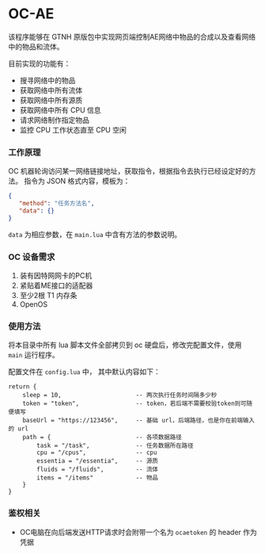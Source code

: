 # OC-AE

该程序能够在 GTNH 原版包中实现网页端控制AE网络中物品的合成以及查看网络中的物品和流体。

目前实现的功能有：

* 搜寻网络中的物品
* 获取网络中所有流体
* 获取网络中所有源质
* 获取网络中所有 CPU 信息
* 请求网络制作指定物品
* 监控 CPU 工作状态直至 CPU 空闲

### 工作原理

OC 机器轮询访问某一网络链接地址，获取指令，根据指令去执行已经设定好的方法。
指令为 JSON 格式内容，模板为：
```json
{
   "method": "任务方法名",
   "data": {}
}
```

`data` 为相应参数，在 `main.lua` 中含有方法的参数说明。

### OC 设备需求

1. 装有因特网网卡的PC机
2. 紧贴着ME接口的适配器
3. 至少2根 T1 内存条
4. OpenOS

### 使用方法

将本目录中所有 lua 脚本文件全部拷贝到 oc 硬盘后，修改完配置文件，使用 `main` 运行程序。

配置文件在 `config.lua` 中， 其中默认内容如下：

```
return {
    sleep = 10,                     -- 两次执行任务时间隔多少秒
    token = "token",                -- token，若后端不需要校验token则可随便填写
    baseUrl = "https://123456",     -- 基础 url，后端路径，也是你在前端输入的 url
    path = {                        -- 各项数据路径
        task = "/task",             -- 任务数据所在路径
        cpu = "/cpus",              -- cpu
        essentia = "/essentia",     -- 源质
        fluids = "/fluids",         -- 流体
        items = "/items"            -- 物品
    }
}
```

### 鉴权相关

* OC电脑在向后端发送HTTP请求时会附带一个名为 `ocaetoken` 的 header 作为凭据
